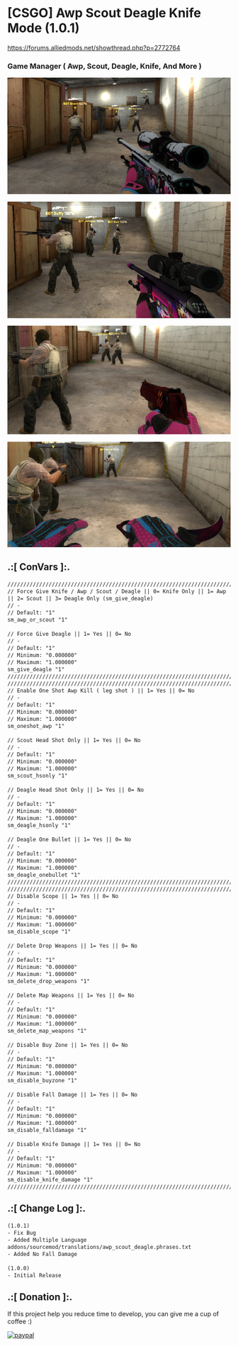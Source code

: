 # [CSGO] Awp Scout Deagle Knife Mode (1.0.1)
https://forums.alliedmods.net/showthread.php?p=2772764

### Game Manager ( Awp, Scout, Deagle, Knife, And More )

![alt text](https://github.com/oqyh/Awp-Scout-Deagle-Mode/blob/main/images/1.png?raw=true)

![alt text](https://github.com/oqyh/Awp-Scout-Deagle-Mode/blob/main/images/2.png?raw=true)

![alt text](https://github.com/oqyh/Awp-Scout-Deagle-Mode/blob/main/images/3.png?raw=true)

![alt text](https://github.com/oqyh/Awp-Scout-Deagle-Mode/blob/main/images/4.png?raw=true)


## .:[ ConVars ]:.
  ```
/////////////////////////////////////////////////////////////////////////////////////////////////////////
// Force Give Knife / Awp / Scout / Deagle || 0= Knife Only || 1= Awp || 2= Scout || 3= Deagle Only (sm_give_deagle)
// -
// Default: "1"
sm_awp_or_scout "1"

// Force Give Deagle || 1= Yes || 0= No
// -
// Default: "1"
// Minimum: "0.000000"
// Maximum: "1.000000"
sm_give_deagle "1"
/////////////////////////////////////////////////////////////////////////////////////////////////////////
/////////////////////////////////////////////////////////////////////////////////////////////////////////
// Enable One Shot Awp Kill ( leg shot ) || 1= Yes || 0= No
// -
// Default: "1"
// Minimum: "0.000000"
// Maximum: "1.000000"
sm_oneshot_awp "1"

// Scout Head Shot Only || 1= Yes || 0= No
// -
// Default: "1"
// Minimum: "0.000000"
// Maximum: "1.000000"
sm_scout_hsonly "1"

// Deagle Head Shot Only || 1= Yes || 0= No
// -
// Default: "1"
// Minimum: "0.000000"
// Maximum: "1.000000"
sm_deagle_hsonly "1"

// Deagle One Bullet || 1= Yes || 0= No
// -
// Default: "1"
// Minimum: "0.000000"
// Maximum: "1.000000"
sm_deagle_onebullet "1"
/////////////////////////////////////////////////////////////////////////////////////////////////////////
/////////////////////////////////////////////////////////////////////////////////////////////////////////
// Disable Scope || 1= Yes || 0= No
// -
// Default: "1"
// Minimum: "0.000000"
// Maximum: "1.000000"
sm_disable_scope "1"

// Delete Drop Weapons || 1= Yes || 0= No
// -
// Default: "1"
// Minimum: "0.000000"
// Maximum: "1.000000"
sm_delete_drop_weapons "1"

// Delete Map Weapons || 1= Yes || 0= No
// -
// Default: "1"
// Minimum: "0.000000"
// Maximum: "1.000000"
sm_delete_map_weapons "1"

// Disable Buy Zone || 1= Yes || 0= No
// -
// Default: "1"
// Minimum: "0.000000"
// Maximum: "1.000000"
sm_disable_buyzone "1"

// Disable Fall Damage || 1= Yes || 0= No
// -
// Default: "1"
// Minimum: "0.000000"
// Maximum: "1.000000"
sm_disable_falldamage "1"

// Disable Knife Damage || 1= Yes || 0= No
// -
// Default: "1"
// Minimum: "0.000000"
// Maximum: "1.000000"
sm_disable_knife_damage "1"
/////////////////////////////////////////////////////////////////////////////////////////////////////////
```


## .:[ Change Log ]:.
```
(1.0.1)
- Fix Bug
- Added Multiple Language addons/sourcemod/translations/awp_scout_deagle.phrases.txt
- Added No Fall Damage

(1.0.0)
- Initial Release
```

## .:[ Donation ]:.

If this project help you reduce time to develop, you can give me a cup of coffee :)

[![paypal](https://www.paypalobjects.com/en_US/i/btn/btn_donateCC_LG.gif)](https://paypal.me/oQYh)
